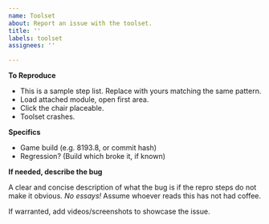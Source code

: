 ```yaml
---
name: Toolset
about: Report an issue with the toolset.
title: ''
labels: toolset
assignees: ''

---
```


**To Reproduce**

 - This is a sample step list. Replace with yours matching the same pattern.
 - Load attached module, open first area.
 - Click the chair placeable.
 - Toolset crashes.

**Specifics**

 - Game build (e.g. 8193.8, or commit hash)
 - Regression? (Build which broke it, if known)

**If needed, describe the bug**

A clear and concise description of what the bug is if the repro steps do not make it obvious. *No essays!* Assume whoever reads this has not had coffee.

If warranted, add videos/screenshots to showcase the issue.
